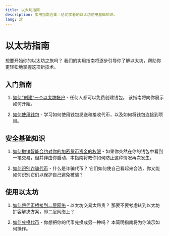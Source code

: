 ```yaml
---
title: 以太坊指南
description: 实用指南合集：给初学者的以太坊使用基础知识。
lang: zh
---
```


# 以太坊指南

想要开始你的以太坊之旅吗？ 我们的实用指南将逐步引导你了解以太坊，帮助你更轻松地掌握这项新技术。

## 入门指南

1. [如何“创建”一个以太坊帐户](/guides/how-to-create-an-ethereum-account/) - 任何人都可以免费创建钱包。 该指南将向你展示如何开始。

2. [如何使用钱包](/guides/how-to-use-a-wallet/) - 学习如何使用钱包发送和接收代币，以及如何将钱包连接到项目。

## 安全基础知识

1. [如何撤销智能合约对你的加密货币资金的权限](/guides/how-to-revoke-token-access/) - 如果你突然在你的钱包中看到一笔交易，但并非由你启动，本指南将教你如何防止这种情况再次发生。

2. [如何识别诈骗代币](/guides/how-to-id-scam-tokens/) - 什么是诈骗代币？ 它们如何使自己看起来合法，你又能如何识别它们以保护自己避免被骗？

## 使用以太坊

1. [如何将代币桥接到二层网络](/guides/how-to-use-a-bridge/) - 以太坊交易太昂贵？ 那要不要考虑转到以太坊扩容解决方案，即二层网络上？

2. [如何兑换代币](/guides/how-to-swap-tokens/) - 你想把你的代币兑换成另一种吗？ 本简明指南将为你演示如何操作。
